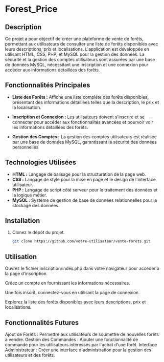 # Forest_Price

## Description

Ce projet a pour objectif de créer une plateforme de vente de forêts, permettant aux utilisateurs de consulter une liste de forêts disponibles avec leurs descriptions, prix et localisations. L'application est développée en utilisant HTML, CSS, PHP, et MySQL pour la gestion des données. La sécurité et la gestion des comptes utilisateurs sont assurées par une base de données MySQL, nécessitant une inscription et une connexion pour accéder aux informations détaillées des forêts.

## Fonctionnalités Principales

- **Liste des Forêts :** Affiche une liste complète des forêts disponibles, présentant des informations détaillées telles que la description, le prix et la localisation.

- **Inscription et Connexion :** Les utilisateurs doivent s'inscrire et se connecter pour accéder aux fonctionnalités avancées et pourvoir voir les informations détaillées des forêts.

- **Gestion des Comptes :** La gestion des comptes utilisateurs est réalisée par une base de données MySQL, garantissant la sécurité des données personnelles.

## Technologies Utilisées

- **HTML :** Langage de balisage pour la structuration de la page web.
- **CSS :** Langage de style pour la mise en page et le design de l'interface utilisateur.
- **PHP :** Langage de script côté serveur pour le traitement des données et la logique métier.
- **MySQL :** Système de gestion de base de données relationnelles pour le stockage des données.

## Installation

1. Clonez le dépôt du projet.
   ```bash
   git clone https://github.com/votre-utilisateur/vente-forets.git

## Utilisation
Ouvrez le fichier inscription/index.php dans votre navigateur pour accéder à la page d'inscription.

Créez un compte en fournissant les informations nécessaires.

Une fois inscrit, connectez-vous en utilisant la page de connexion.

Explorez la liste des forêts disponibles avec leurs descriptions, prix et localisations.

## Fonctionnalités Futures
Ajout de Forêts : Permettre aux utilisateurs de soumettre de nouvelles forêts à vendre.
Gestion des Commandes : Ajouter une fonctionnalité de commande pour les utilisateurs intéressés par l'achat d'une forêt.
Interface Administrateur : Créer une interface d'administration pour la gestion des utilisateurs et des forêts.


